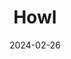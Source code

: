 ---
title: Howl
tags: [Analog]
date: 2024-02-26
bookToc: false
image: howl.webp
summary: "Collage with found imagery."
---